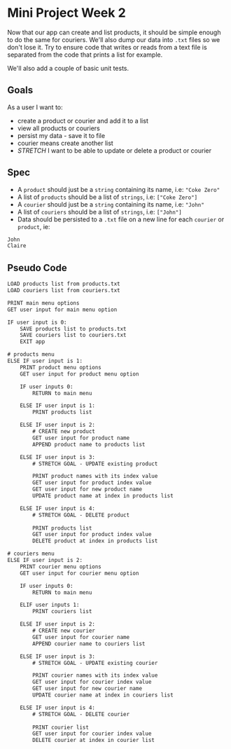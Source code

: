 # Mini Project Week 2

Now that our app can create and list products, it should be simple enough to do the same for couriers. We'll also dump our data into `.txt` files so we don't lose it. Try to ensure code that writes or reads from a text file is separated from the code that prints a list for example.

We'll also add a couple of basic unit tests.

## Goals

As a user I want to:

- create a product or courier and add it to a list
- view all products or couriers
- persist my data - save it to file
- courier means create another list
- _STRETCH_ I want to be able to update or delete a product or courier


## Spec

- A `product` should just be a `string` containing its name, i.e: `"Coke Zero"`
- A list of `products` should be a list of `strings`, i.e: `["Coke Zero"]`
- A `courier` should just be a `string` containing its name, i.e: `"John"`
- A list of `couriers` should be a list of `strings`, i.e: `["John"]`
- Data should be persisted to a `.txt` file on a new line for each `courier` or `product`, ie:

```txt
John
Claire
```

## Pseudo Code

```txt
LOAD products list from products.txt
LOAD couriers list from couriers.txt

PRINT main menu options
GET user input for main menu option

IF user input is 0:
    SAVE products list to products.txt
    SAVE couriers list to couriers.txt
    EXIT app

# products menu
ELSE IF user input is 1:
    PRINT product menu options
    GET user input for product menu option

    IF user inputs 0:
        RETURN to main menu

    ELSE IF user input is 1:
        PRINT products list

    ELSE IF user input is 2:
        # CREATE new product
        GET user input for product name
        APPEND product name to products list

    ELSE IF user input is 3: 
        # STRETCH GOAL - UPDATE existing product

        PRINT product names with its index value
        GET user input for product index value
        GET user input for new product name
        UPDATE product name at index in products list

    ELSE IF user input is 4:
        # STRETCH GOAL - DELETE product
        
        PRINT products list
        GET user input for product index value
        DELETE product at index in products list

# couriers menu
ELSE IF user input is 2:
    PRINT courier menu options
    GET user input for courier menu option

    IF user inputs 0:
        RETURN to main menu

    ELIF user inputs 1:
        PRINT couriers list

    ELSE IF user input is 2:
        # CREATE new courier
        GET user input for courier name
        APPEND courier name to couriers list

    ELSE IF user input is 3: 
        # STRETCH GOAL - UPDATE existing courier

        PRINT courier names with its index value
        GET user input for courier index value
        GET user input for new courier name
        UPDATE courier name at index in couriers list

    ELSE IF user input is 4:
        # STRETCH GOAL - DELETE courier
            
        PRINT courier list
        GET user input for courier index value
        DELETE courier at index in courier list
```
